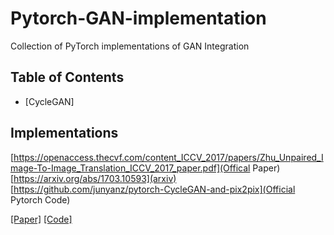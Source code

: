 # Pytorch-GAN-implementation
Collection of PyTorch implementations of GAN Integration 




## Table of Contents
* [CycleGAN]


## Implementations

[https://openaccess.thecvf.com/content_ICCV_2017/papers/Zhu_Unpaired_Image-To-Image_Translation_ICCV_2017_paper.pdf](Offical Paper)
[https://arxiv.org/abs/1703.10593](arxiv)
[https://github.com/junyanz/pytorch-CycleGAN-and-pix2pix](Official Pytorch Code)


[[Paper]](https://arxiv.org/abs/1511.05644) [[Code]](implementations/aae/aae.py)

























